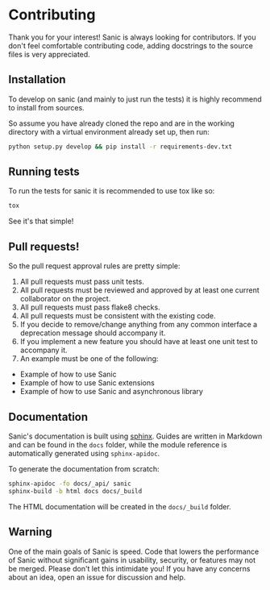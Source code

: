 # Contributing

Thank you for your interest! Sanic is always looking for contributors. If you
don't feel comfortable contributing code, adding docstrings to the source files
is very appreciated.

## Installation

To develop on sanic (and mainly to just run the tests) it is highly recommend to
install from sources.

So assume you have already cloned the repo and are in the working directory with
a virtual environment already set up, then run:

```bash
python setup.py develop && pip install -r requirements-dev.txt
```

## Running tests

To run the tests for sanic it is recommended to use tox like so:

```bash
tox
```

See it's that simple!

## Pull requests!

So the pull request approval rules are pretty simple:
1. All pull requests must pass unit tests.
2. All pull requests must be reviewed and approved by at least
one current collaborator on the project.
3. All pull requests must pass flake8 checks.
4. All pull requests must be consistent with the existing code.
5. If you decide to remove/change anything from any common interface
a deprecation message should accompany it.
6. If you implement a new feature you should have at least one unit
test to accompany it.
7. An example must be one of the following:
  * Example of how to use Sanic
  * Example of how to use Sanic extensions
  * Example of how to use Sanic and asynchronous library

## Documentation

Sanic's documentation is built
using [sphinx](http://www.sphinx-doc.org/en/1.5.1/). Guides are written in
Markdown and can be found in the `docs` folder, while the module reference is
automatically generated using `sphinx-apidoc`.

To generate the documentation from scratch:

```bash
sphinx-apidoc -fo docs/_api/ sanic
sphinx-build -b html docs docs/_build
```

The HTML documentation will be created in the `docs/_build` folder.

## Warning

One of the main goals of Sanic is speed. Code that lowers the performance of
Sanic without significant gains in usability, security, or features may not be
merged. Please don't let this intimidate you! If you have any concerns about an
idea, open an issue for discussion and help.
